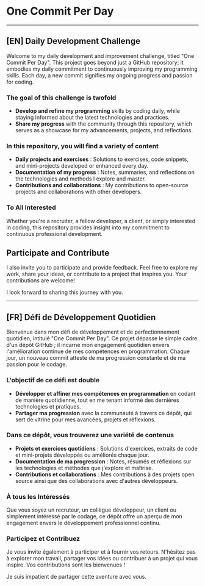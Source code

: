 # One Commit Per Day

---

## [EN] Daily Development Challenge

Welcome to my daily development and improvement challenge, titled "One Commit Per Day". This project goes beyond just a GitHub repository; it embodies my daily commitment to continuously improving my programming skills. Each day, a new commit signifies my ongoing progress and passion for coding.

### The goal of this challenge is twofold

- **Develop and refine my programming** skills by coding daily, while staying informed about the latest technologies and practices.
- **Share my progress** with the community through this repository, which serves as a showcase for my advancements, projects, and reflections.

### In this repository, you will find a variety of content

- **Daily projects and exercises** : Solutions to exercises, code snippets, and mini-projects developed or enhanced every day.
- **Documentation of my progress** : Notes, summaries, and reflections on the technologies and methods I explore and master.
- **Contributions and collaborations** : My contributions to open-source projects and collaborations with other developers.

### To All Interested

Whether you're a recruiter, a fellow developer, a client, or simply interested in coding, this repository provides insight into my commitment to continuous professional development.

## Participate and Contribute

I also invite you to participate and provide feedback. Feel free to explore my work, share your ideas, or contribute to a project that inspires you. Your contributions are welcome!

I look forward to sharing this journey with you.

---

## [FR] Défi de Développement Quotidien

Bienvenue dans mon défi de développement et de perfectionnement quotidien, intitulé "One Commit Per Day". Ce projet dépasse le simple cadre d'un dépôt GitHub ; il incarne mon engagement quotidien envers l'amélioration continue de mes compétences en programmation. Chaque jour, un nouveau commit atteste de ma progression constante et de ma passion pour le codage.

### L'objectif de ce défi est double

- **Développer et affiner mes compétences en programmation** en codant de manière quotidienne, tout en me tenant informé des dernières technologies et pratiques.
- **Partager ma progression** avec la communauté à travers ce dépôt, qui sert de vitrine pour mes avancées, projets et réflexions.

### Dans ce dépôt, vous trouverez une variété de contenus

- **Projets et exercices quotidiens** : Solutions d'exercices, extraits de code et mini-projets développés ou améliorés chaque jour.
- **Documentation de ma progression** : Notes, résumés et réflexions sur les technologies et méthodes que j'explore et maîtrise.
- **Contributions et collaborations** : Mes contributions à des projets open source ainsi que des collaborations avec d'autres développeurs.

### À tous les Intéressés

Que vous soyez un recruteur, un collègue développeur, un client ou simplement intéressé par le codage, ce dépôt offre un aperçu de mon engagement envers le développement professionnel continu.

### Participez et Contribuez

Je vous invite également à participer et à fournir vos retours. N'hésitez pas à explorer mon travail, partager vos idées ou contribuer à un projet qui vous inspire. Vos contributions sont les bienvenues !

Je suis impatient de partager cette aventure avec vous.
